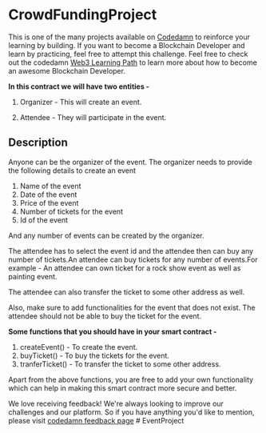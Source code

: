 # CrowdFundingProject

This is one of the many projects available on [Codedamn](https://codedamn.com/projects) to reinforce your learning by building. If you want to become a Blockchain Developer and learn by practicing, feel free to attempt this challenge. Feel free to check out the codedamn [Web3 Learning Path](https://codedamn.com/learning-paths/web3) to learn more about how to become an awesome Blockchain Developer.

**In this contract we will have two entities -**

1. Organizer - This will create an event.

2. Attendee - They will participate in the event.

## Description

Anyone can be the organizer of the event. The organizer needs to provide the following details to create an event

1. Name of the event
2. Date of the event
3. Price of the event
4. Number of tickets for the event
5. Id of the event

And any number of events can be created by the organizer.

The attendee has to select the event id and the attendee then can buy any number of tickets.An attendee can buy tickets for any number of events.For example - An attendee can own ticket for a rock show event as well as painting event.

The attendee can also transfer the ticket to some other address as well.

Also, make sure to add functionalities for the event that does not exist. The attendee should not be able to buy the ticket for the event.

**Some functions that you should have in your smart contract -**

1. createEvent() - To create the event.
2. buyTicket() - To buy the tickets for the event.
3. tranferTicket() - To transfer the ticket to some other address.

Apart from the above functions, you are free to add your own functionality which can help in making this smart contract more secure and better.

We love receiving feedback! We're always looking to improve our challenges and our platform. So if you have anything you'd like to mention, please visit [codedamn feedback page](https://codedamn.com/contact)
#   E v e n t P r o j e c t  
 